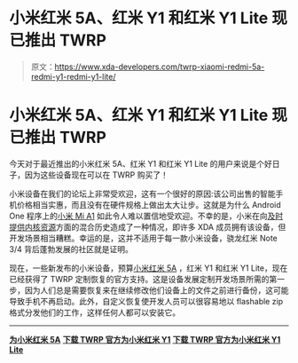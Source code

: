 # 小米红米 5A、红米 Y1 和红米 Y1 Lite 现已推出 TWRP

> 原文：<https://www.xda-developers.com/twrp-xiaomi-redmi-5a-redmi-y1-redmi-y1-lite/>

# 小米红米 5A、红米 Y1 和红米 Y1 Lite 现已推出 TWRP

今天对于最近推出的小米红米 5A、红米 Y1 和红米 Y1 Lite 的用户来说是个好日子，因为这些设备现在可以在 TWRP 购买了！

小米设备在我们的论坛上非常受欢迎，这有一个很好的原因:该公司出售的智能手机价格相当实惠，而且没有在硬件规格上做出太大让步。这就是为什么 Android One 程序上的[小米 Mi A1](https://www.xda-developers.com/xiaomi-mi-a1-xda-android-review/) 如此令人难以置信地受欢迎。不幸的是，小米在向[及时提供内核资源](https://www.xda-developers.com/xiaomi-not-released-kernel-sources-mi-a1/)方面的混合历史造成了一种情况，即许多 XDA 成员拥有该设备，但开发场景相当糟糕。幸运的是，这并不适用于每一款小米设备，骁龙红米 Note 3/4 背后蓬勃发展的社区就是证明。

现在，一些新发布的小米设备，预算[小米红米 5A](https://www.xda-developers.com/xiaomi-redmi-5a-xda-mini-review-buy/) ，红米 Y1 和红米 Y1 Lite，现在已经获得了 TWRP 定制恢复的官方支持。这是设备发展定制开发场景所需的第一步，因为人们总是需要恢复来在继续修改他们设备上的文件之前进行备份，这可能导致手机不再启动。此外，自定义恢复使开发人员可以很容易地以 flashable zip 格式分发他们的工作，这样任何人都可以安装它。

* * *

[**为小米红米 5A**](https://forum.xda-developers.com/android/development/recovery-twrp-3-1-1-0-xiaomi-redmi-5a-t3712243) [**下载 TWRP 官方为小米红米 Y1**](https://forum.xda-developers.com/android/development/recovery-twrp-3-1-1-0-xiaomi-redmi-note-t3710205) [**下载 TWRP 官方为小米红米 Y1 Lite**](https://forum.xda-developers.com/android/development/recovery-twrp-3-1-1-0-xiaomi-redmi-note-t3710142)